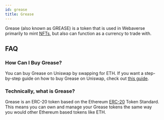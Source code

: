 ```yaml
---
id: grease 
title: Grease 
---
```


Grease (also known as GREASE) is a token that is used in Webaverse primarily to mint [NFTs](./nfts), but also can function as a currency to trade with.

## FAQ

### How Can I Buy Grease?

You can buy Grease on Uniswap by swapping for ETH. If you want a step-by-step guide on how to buy Grease on Uniswap, check out [this guide](../market/grease-guide).

### Technically, what is Grease?

Grease is an ERC-20 token based on the Ethereum [ERC-20](https://eips.ethereum.org/EIPS/eip-20) Token Standard. This means you can own and manage your Grease tokens the same way you would other Ethereum based tokens like ETH.
